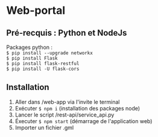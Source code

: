 # Web-portal
## Pré-recquis : Python et NodeJs
Packages python :<br>
`$ pip install --upgrade networkx`<br>
`$ pip install Flask`<br>
`$ pip install flask-restful`<br>
`$ pip install -U flask-cors`<br>
## Installation
1. Aller dans /web-app via l'invite le terminal
2. Exécuter `$ npm i` (installation des packages node)
3. Lancer le script /rest-api/service_api.py
4. Éxecuter `$ npm start` (démarrage de l'application web)
5. Importer un fichier .gml
